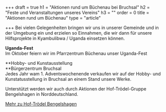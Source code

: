 +++
draft = true
h1 = "Aktionen rund um Büchenau bei Bruchsal"
h2 = "Feste und Veranstaltungen unseres Vereins"
h3 = ""
order = 0
title = "Aktionen rund um Büchenau"
type = "article"

+++
Bei vielen Gelegenheiten bringen wir uns in unserer Gemeinde und in der Umgebung ein und erzielen so Einnahmen, die wir dann für unsere Hilfsprojekte in Kyambulibwa / Uganda einsetzen können. 

**Uganda-Fest**  
Im Oktober feiern wir im Pfarrzentrum Büchenau unser Uganda-Fest

**Hobby- und Kunstausstellung  
**Bürgerzentrum Bruchsal  
Jedes Jahr wam 1. Adventswochenende verkaufen wir auf der Hobby- und Kunstatusstellung in Bruchsal an einem Stand unsere Werke.

Unterstützt werden wir auch durch Aktionen der Hof-Trödel-Gruppe Bengelshagen in Norddeutschland.

[Mehr zu Hof-Trödel Bengelshagen]()